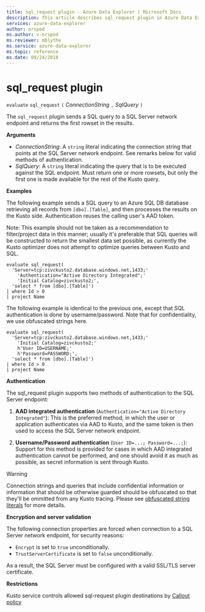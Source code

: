 ```yaml
---
title: sql_request plugin - Azure Data Explorer | Microsoft Docs
description: This article describes sql_request plugin in Azure Data Explorer.
services: azure-data-explorer
author: orspod
ms.author: v-orspod
ms.reviewer: mblythe
ms.service: azure-data-explorer
ms.topic: reference
ms.date: 09/24/2018
---
```

# sql_request plugin

  `evaluate` `sql_request` `(` *ConnectionString* `,` *SqlQuery* `)`

The `sql_request` plugin sends a SQL query to a SQL Server network endpoint
and returns the first rowset in the results.

**Arguments**

* *ConnectionString*: A `string` literal indicating the connection string that 
  points at the SQL Server network endpoint. See remarks below for valid
  methods of authentication.
* *SqlQuery*: A `string` literal indicating the query that is to be executed
  against the SQL endpoint. Must return one or more rowsets, but only the
  first one is made available for the rest of the Kusto query.

**Examples**

The following example sends a SQL query to an Azure SQL DB database
retrieving all records from `[dbo].[Table]`, and then processes the results
on the Kusto side. Authentication reuses the calling user's AAD token.

Note: This example should not be taken as a recommendation to filter/project
data in this manner; usually it's preferable that SQL queries will be constructed
to return the smallest data set possible, as currently the Kusto optimizer
does not attempt to optimize queries between Kusto and SQL.

```kusto
evaluate sql_request(
  'Server=tcp:zivckusto2.database.windows.net,1433;'
    'Authentication="Active Directory Integrated";'
    'Initial Catalog=zivckusto2;',
  'select * from [dbo].[Table]')
| where Id > 0
| project Name
```

The following example is identical to the previous one, except that SQL
authentication is done by username/password. Note that for confidentiality,
we use obfuscated strings here.

```kusto
evaluate sql_request(
  'Server=tcp:zivckusto2.database.windows.net,1433;'
    'Initial Catalog=zivckusto2;'
    h'User ID=USERNAME;'
    h'Password=PASSWORD;',
  'select * from [dbo].[Table]')
| where Id > 0
| project Name
```

**Authentication**

The sql_request plugin supports two methods of authentication to the
SQL Server endpoint:

1. **AAD integrated authentication** (`Authentication="Active Directory Integrated"`):
   This is the preferred method, in which the user or application authenticates
   via AAD to Kusto, and the same token is then used to access the SQL Server network
   endpoint.

2. **Username/Password authentication** (`User ID=...; Password=...;`):
   Support for this method is provided for cases in which AAD integrated authentication
   cannot be performed, and one should avoid it as much as possible, as secret
   information is sent through Kusto.

> [!WARNING]
> Connection strings and queries that include confidential
> information or information that should be otherwise guarded should be
> obfuscated so that they'll be ommitted from any Kusto tracing.
> Please see [obfuscated string literals](scalar-data-types/string.md#obfuscated-string-literals) for more details.

**Encryption and server validation**

The following connection properties are forced when connection to a SQL Server network
endpoint, for security reasons:

* `Encrypt` is set to `true` unconditionally.
* `TrustServerCertificate` is set to `false` unconditionally.

As a result, the SQL Server must be configured with a valid SSL/TLS server
certificate.

**Restrictions**

Kusto service controls allowed sql-request plugin destinations by [Callout policy](../concepts/calloutpolicy.md)